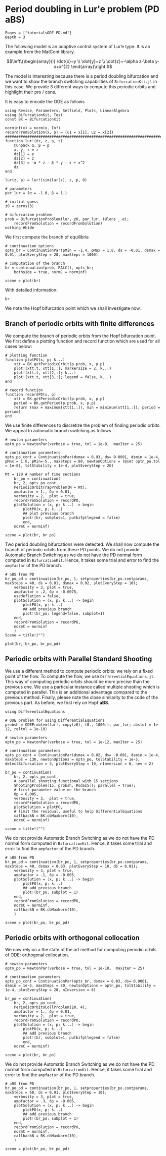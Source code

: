 # Period doubling in Lur'e problem (PD aBS)

```@contents
Pages = ["tutorialsODE-PD.md"]
Depth = 3
```

The following model is an adaptive control system of Lur’e type. It is an example from the MatCont library.

$$\left\{\begin{array}{l}
\dot{x}=y \\
\dot{y}=z \\
\dot{z}=-\alpha z-\beta y-x+x^{2}
\end{array}\right.$$


The model is interesting because there is a period doubling bifurcation and we want to show the branch switching capabilities of `BifurcationKit.jl` in this case. We provide 3 different ways to compute this periodic orbits and highlight their pro / cons.

It is easy to encode the ODE as follows

```@example TUTLURE
using Revise, Parameters, Setfield, Plots, LinearAlgebra
using BifurcationKit, Test
const BK = BifurcationKit

norminf(x) = norm(x, Inf)
recordFromSolution(x, p) = (u1 = x[1], u2 = x[2])
####################################################################################################
function lur!(dz, z, p, t)
	@unpack α, β = p
	x, y, z = z
	dz[1] = y
	dz[2] =	z
	dz[3] = -α * z - β * y - x + x^2
	dz
end

lur(z, p) = lur!(similar(z), z, p, 0)

# parameters
par_lur = (α = -1.0, β = 1.)

# initial guess
z0 = zeros(3)

# bifurcation problem
prob = BifurcationProblem(lur, z0, par_lur, (@lens _.α);
    recordFromSolution = recordFromSolution)
nothing #hide
```

We first compute the branch of equilibria

```@example TUTLURE
# continuation options
opts_br = ContinuationPar(pMin = -1.4, pMax = 1.8, ds = -0.01, dsmax = 0.01, plotEveryStep = 20, maxSteps = 1000)

# computation of the branch
br = continuation(prob, PALC(), opts_br;
	bothside = true, normC = norminf)

scene = plot(br)
```

With detailed information:

```@example TUTLURE
br
```

We note the Hopf bifurcation point which we shall investigate now.

## Branch of periodic orbits with finite differences

We compute the branch of periodic orbits from the Hopf bifurcation point.
We first define a plotting function and record function which are used for all cases below:

```@example TUTLURE
# plotting function
function plotPO(x, p; k...)
	xtt = BK.getPeriodicOrbit(p.prob, x, p.p)
	plot!(xtt.t, xtt[1,:]; markersize = 2, k...)
	plot!(xtt.t, xtt[2,:]; k...)
	plot!(xtt.t, xtt[3,:]; legend = false, k...)
end

# record function
function recordPO(x, p)
	xtt = BK.getPeriodicOrbit(p.prob, x, p.p)
	period = BK.getPeriod(p.prob, x, p.p)
	return (max = maximum(xtt[1,:]), min = minimum(xtt[1,:]), period = period)
end
```

We use finite differences to discretize the problem of finding periodic orbits. We appeal to automatic branch switching as follows

```@example TUTLURE
# newton parameters
optn_po = NewtonPar(verbose = true, tol = 1e-8,  maxIter = 25)

# continuation parameters
opts_po_cont = ContinuationPar(dsmax = 0.03, ds= 0.0001, dsmin = 1e-4, pMax = 1.8, pMin=-5., maxSteps = 80, newtonOptions = (@set optn_po.tol = 1e-8), tolStability = 1e-4, plotEveryStep = 20)

Mt = 120 # number of time sections
	br_po = continuation(
	br, 2, opts_po_cont,
	PeriodicOrbitTrapProblem(M = Mt);
	ampfactor = 1., δp = 0.01,
	verbosity = 2,	plot = true,
	recordFromSolution = recordPO,
	plotSolution = (x, p; k...) -> begin
		plotPO(x, p; k...)
		## plot previous branch
		plot!(br, subplot=1, putbifptlegend = false)
		end,
	normC = norminf)

scene = plot(br, br_po)
```

Two period doubling bifurcations were detected. We shall now compute the branch of periodic orbits from these PD points. We do not provide Automatic Branch Switching as we do not have the PD normal form computed in `BifurcationKit`. Hence, it takes some trial and error to find the `ampfactor` of the PD branch.

```@example TUTLURE
# aBS from PD
br_po_pd = continuation(br_po, 1, setproperties(br_po.contparams, maxSteps = 40, ds = 0.01, dsmax = 0.02, plotEveryStep = 10);
	verbosity = 3, plot = true,
	ampfactor = .2, δp = -0.0075,
	usedeflation = false,
	plotSolution = (x, p; k...) -> begin
		plotPO(x, p; k...)
		## add previous branch
		plot!(br_po; legend=false, subplot=1)
	end,
	recordFromSolution = recordPO,
	normC = norminf
	)
Scene = title!("")
```

```@example TUTLURE
plot(br, br_po, br_po_pd)
```

## Periodic orbits with Parallel Standard Shooting

We use a different method to compute periodic orbits: we rely on a fixed point of the flow. To compute the flow, we use `DifferentialEquations.jl`. This way of computing periodic orbits should be more precise than the previous one. We use a particular instance called multiple shooting which is computed in parallel. This is an additional advantage compared to the previous method. Finally, please note the close similarity to the code of the previous part. As before, we first rely on Hopf **aBS**.

```@example TUTLURE
using DifferentialEquations

# ODE problem for using DifferentialEquations
probsh = ODEProblem(lur!, copy(z0), (0., 1000.), par_lur; abstol = 1e-12, reltol = 1e-10)

# newton parameters
optn_po = NewtonPar(verbose = true, tol = 1e-12, maxIter = 25)

# continuation parameters
opts_po_cont = ContinuationPar(dsmax = 0.02, ds= -0.001, dsmin = 1e-4, maxSteps = 130, newtonOptions = optn_po, tolStability = 1e-5, detectBifurcation = 3, plotEveryStep = 10, nInversion = 6, nev = 2)

br_po = continuation(
	br, 2, opts_po_cont,
	# parallel shooting functional with 15 sections
	ShootingProblem(15, probsh, Rodas5(); parallel = true);
	# first parameter value on the branch
	δp = 0.005,
	verbosity = 3,	plot = true,
	recordFromSolution = recordPO,
	plotSolution = plotPO,
	# limit the residual, useful to help DifferentialEquations
	callbackN = BK.cbMaxNorm(10),
	normC = norminf)

scene = title!("")
```

We do not provide Automatic Branch Switching as we do not have the PD normal form computed in `BifurcationKit`. Hence, it takes some trial and error to find the `ampfactor` of the PD branch.

```@example TUTLURE
# aBS from PD
br_po_pd = continuation(br_po, 1, setproperties(br_po.contparams, maxSteps = 40, dsmax = 0.03, plotEveryStep = 10, ds = 0.01);
	verbosity = 3, plot = true,
	ampfactor = .1, δp = -0.005,
	plotSolution = (x, p; k...) -> begin
		plotPO(x, p; k...)
		## add previous branch
		plot!(br_po; subplot = 1)
	end,
	recordFromSolution = recordPO,
	normC = norminf,
	callbackN = BK.cbMaxNorm(10),
	)

scene = plot(br_po, br_po_pd)
```

## Periodic orbits with orthogonal collocation

We now rely on a the state of the art method for computing periodic orbits of ODE: orthogonal collocation.

```@example TUTLURE
# newton parameters
optn_po = NewtonPar(verbose = true, tol = 1e-10,  maxIter = 25)

# continuation parameters
opts_po_cont = ContinuationPar(opts_br, dsmax = 0.03, ds= 0.0001, dsmin = 1e-4, maxSteps = 80, newtonOptions = optn_po, tolStability = 1e-4, plotEveryStep = 20, nInversion = 6)

br_po = continuation(
	br, 2, opts_po_cont,
	PeriodicOrbitOCollProblem(20, 4);
	ampfactor = 1., δp = 0.01,
	verbosity = 2,	plot = true,
	recordFromSolution = recordPO,
	plotSolution = (x, p; k...) -> begin
		plotPO(x, p; k...)
		## add previous branch
		plot!(br, subplot=1, putbifptlegend = false)
		end,
	normC = norminf)

scene = plot(br, br_po)
```
We do not provide Automatic Branch Switching as we do not have the PD normal form computed in `BifurcationKit`. Hence, it takes some trial and error to find the `ampfactor` of the PD branch.

```@example TUTLURE
# aBS from PD
br_po_pd = continuation(br_po, 1, setproperties(br_po.contparams, maxSteps = 50, ds = 0.01, plotEveryStep = 10);
	verbosity = 3, plot = true,
	ampfactor = .3, δp = -0.005,
	plotSolution = (x, p; k...) -> begin
		plotPO(x, p; k...)
		## add previous branch
		plot!(br_po; subplot = 1)
	end,
	recordFromSolution = recordPO,
	normC = norminf,
	callbackN = BK.cbMaxNorm(10),
	)

scene = plot(br_po, br_po_pd)
```
